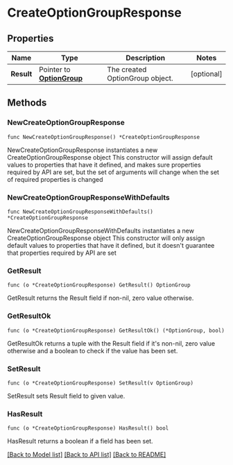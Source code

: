 # CreateOptionGroupResponse

## Properties

Name | Type | Description | Notes
------------ | ------------- | ------------- | -------------
**Result** | Pointer to [**OptionGroup**](OptionGroup.md) | The created OptionGroup object. | [optional] 

## Methods

### NewCreateOptionGroupResponse

`func NewCreateOptionGroupResponse() *CreateOptionGroupResponse`

NewCreateOptionGroupResponse instantiates a new CreateOptionGroupResponse object
This constructor will assign default values to properties that have it defined,
and makes sure properties required by API are set, but the set of arguments
will change when the set of required properties is changed

### NewCreateOptionGroupResponseWithDefaults

`func NewCreateOptionGroupResponseWithDefaults() *CreateOptionGroupResponse`

NewCreateOptionGroupResponseWithDefaults instantiates a new CreateOptionGroupResponse object
This constructor will only assign default values to properties that have it defined,
but it doesn't guarantee that properties required by API are set

### GetResult

`func (o *CreateOptionGroupResponse) GetResult() OptionGroup`

GetResult returns the Result field if non-nil, zero value otherwise.

### GetResultOk

`func (o *CreateOptionGroupResponse) GetResultOk() (*OptionGroup, bool)`

GetResultOk returns a tuple with the Result field if it's non-nil, zero value otherwise
and a boolean to check if the value has been set.

### SetResult

`func (o *CreateOptionGroupResponse) SetResult(v OptionGroup)`

SetResult sets Result field to given value.

### HasResult

`func (o *CreateOptionGroupResponse) HasResult() bool`

HasResult returns a boolean if a field has been set.


[[Back to Model list]](../README.md#documentation-for-models) [[Back to API list]](../README.md#documentation-for-api-endpoints) [[Back to README]](../README.md)



